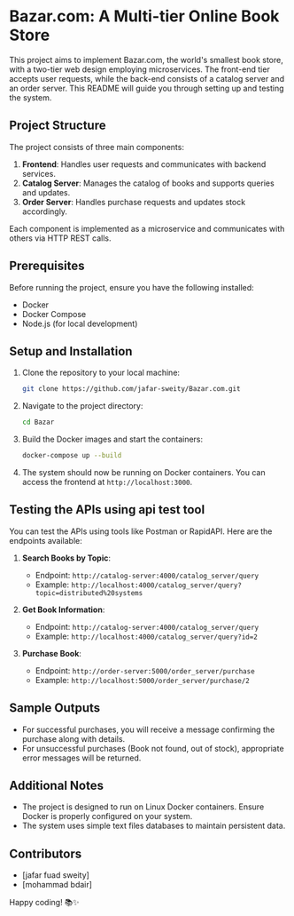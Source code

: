 # Bazar.com: A Multi-tier Online Book Store

This project aims to implement Bazar.com, the world's smallest book store, with a two-tier web design employing microservices. The front-end tier accepts user requests, while the back-end consists of a catalog server and an order server. This README will guide you through setting up and testing the system.

## Project Structure

The project consists of three main components:

1. **Frontend**: Handles user requests and communicates with backend services.
2. **Catalog Server**: Manages the catalog of books and supports queries and updates.
3. **Order Server**: Handles purchase requests and updates stock accordingly.

Each component is implemented as a microservice and communicates with others via HTTP REST calls.

## Prerequisites

Before running the project, ensure you have the following installed:

- Docker
- Docker Compose
- Node.js (for local development)

## Setup and Installation

1. Clone the repository to your local machine:

   ```bash
   git clone https://github.com/jafar-sweity/Bazar.com.git
   ```

2. Navigate to the project directory:

   ```bash
   cd Bazar
   ```

3. Build the Docker images and start the containers:

   ```bash
   docker-compose up --build
   ```

4. The system should now be running on Docker containers. You can access the frontend at `http://localhost:3000`.

## Testing the APIs using api test tool

You can test the APIs using tools like Postman or RapidAPI. Here are the endpoints available:

1. **Search Books by Topic**:

   - Endpoint: `http://catalog-server:4000/catalog_server/query`
   - Example: `http://localhost:4000/catalog_server/query?topic=distributed%20systems`

2. **Get Book Information**:

   - Endpoint: `http://catalog-server:4000/catalog_server/query`
   - Example: `http://localhost:4000/catalog_server/query?id=2`

3. **Purchase Book**:

   - Endpoint: `http://order-server:5000/order_server/purchase`
   - Example: `http://localhost:5000/order_server/purchase/2`


## Sample Outputs

- For successful purchases, you will receive a message confirming the purchase along with details.
- For unsuccessful purchases (Book not found, out of stock), appropriate error messages will be returned.

## Additional Notes

- The project is designed to run on Linux Docker containers. Ensure Docker is properly configured on your system.
- The system uses simple text files  databases to maintain persistent data.

## Contributors

- [jafar fuad sweity]
- [mohammad bdair]


Happy coding! 📚✨
